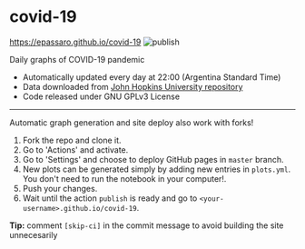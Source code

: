 # covid-19

https://epassaro.github.io/covid-19 ![publish](https://github.com/epassaro/covid-19/workflows/publish/badge.svg)

Daily graphs of COVID-19 pandemic

- Automatically updated every day at 22:00 (Argentina Standard Time)
- Data downloaded from [John Hopkins University repository](https://github.com/CSSEGISandData/COVID-19)
- Code released under GNU GPLv3 License

---
Automatic graph generation and site deploy also work with forks!

1. Fork the repo and clone it.
2. Go to 'Actions' and activate. 
3. Go to 'Settings' and choose to deploy GitHub pages in `master` branch.
4. New plots can be generated simply by adding new entries in `plots.yml`. You don't need to run the notebook in your computer!.
5. Push your changes.
6. Wait until the action `publish` is ready and go to `<your-username>.github.io/covid-19`.

**Tip:** comment `[skip-ci]` in the commit message to avoid building the site unnecesarily
